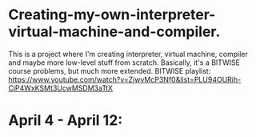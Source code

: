# Creating-my-own-interpreter-virtual-machine-and-compiler.

This is a project where I'm creating interpreter, virtual machine, compiler and maybe more low-level stuff from scratch.
Basically, it's a BITWISE course problems, but much more extended. 
BITWISE playlist: https://www.youtube.com/watch?v=ZjwvMcP3Nf0&list=PLU94OURih-CiP4WxKSMt3UcwMSDM3aTtX

# April 4 - April 12:

